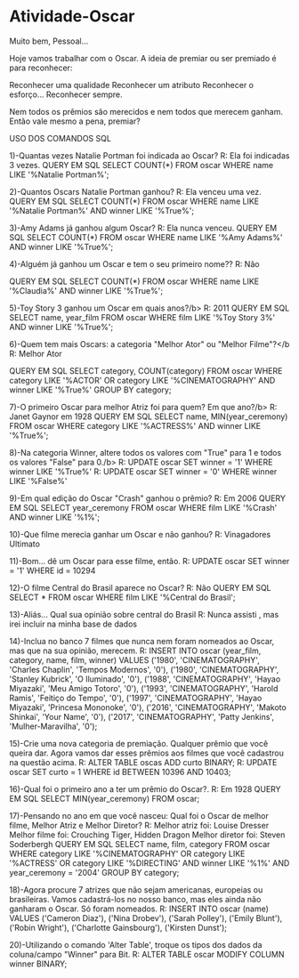 # Atividade-Oscar

Muito bem, Pessoal...

Hoje vamos trabalhar com o Oscar. A ideia de premiar ou ser premiado é para reconhecer:

Reconhecer uma qualidade
Reconhecer um atributo
Reconhecer o esforço...
Reconhecer sempre.

Nem todos os prêmios são merecidos e nem todos que merecem ganham. Então vale mesmo a pena, premiar?

USO DOS COMANDOS SQL

1)-Quantas vezes Natalie Portman foi indicada ao Oscar? R: Ela foi indicadas 3 vezes.
QUERY EM SQL SELECT COUNT(*) FROM oscar WHERE name LIKE '%Natalie Portman%';


2)-Quantos Oscars Natalie Portman ganhou? R: Ela venceu uma vez.
QUERY EM SQL SELECT COUNT(*) FROM oscar WHERE name LIKE '%Natalie Portman%' AND winner LIKE '%True%';


3)-Amy Adams já ganhou algum Oscar?
R: Ela nunca venceu.
QUERY EM SQL SELECT COUNT(*) FROM oscar WHERE name LIKE '%Amy Adams%' AND winner LIKE '%True%';


4)-Alguém já ganhou um Oscar e tem o seu primeiro nome??
R: Não

QUERY EM SQL
SELECT COUNT(*) FROM oscar WHERE name LIKE '%Claudia%' AND winner LIKE '%True%';


5)-Toy Story 3 ganhou um Oscar em quais anos?/b>
R: 2011
QUERY EM SQL
SELECT name, year_film FROM oscar WHERE film LIKE '%Toy Story 3%' AND winner LIKE '%True%';



6)-Quem tem mais Oscars: a categoria "Melhor Ator" ou "Melhor Filme"?</b
R: Melhor Ator

QUERY EM SQL
SELECT category, COUNT(category) FROM oscar WHERE category LIKE '%ACTOR' OR category LIKE '%CINEMATOGRAPHY' AND winner LIKE '%True%' GROUP BY category;



7)-O primeiro Oscar para melhor Atriz foi para quem? Em que ano?/b>
R: Janet Gaynor em 1928
QUERY EM SQL
SELECT name, MIN(year_ceremony) FROM oscar WHERE category LIKE '%ACTRESS%' AND winner LIKE '%True%';



8)-Na categoria Winner, altere todos os valores com "True" para 1 e todos os valores "False" para 0./b>
R: UPDATE  oscar SET winner = '1' WHERE winner LIKE '%True%'
R: UPDATE  oscar SET winner = '0' WHERE winner LIKE '%False%'



9)-Em qual edição do Oscar "Crash" ganhou o prêmio?
R: Em 2006
QUERY EM SQL
SELECT year_ceremony FROM oscar WHERE film LIKE '%Crash' AND winner LIKE '%1%';



10)-Que filme merecia ganhar um Oscar e não ganhou?
R: Vinagadores Ultimato



11)-Bom... dê um Oscar para esse filme, então.
R: UPDATE oscar SET winner = '1' WHERE id = 10294



12)-O filme Central do Brasil aparece no Oscar?
R: Não
QUERY EM SQL
SELECT * FROM oscar WHERE film LIKE '%Central do Brasil';



13)-Aliás... Qual sua opinião sobre central do Brasil
R: Nunca assisti , mas irei incluir na minha base de dados



14)-Inclua no banco 7 filmes que nunca nem foram nomeados ao Oscar, mas que na sua opinião, merecem.
R: INSERT INTO oscar (year_film, category, name, film, winner) VALUES ('1980', 'CINEMATOGRAPHY', 'Charles Chaplin', 'Tempos Modernos', '0'), ('1980', 'CINEMATOGRAPHY', 'Stanley Kubrick', 'O Iluminado', '0'), ('1988', 'CINEMATOGRAPHY', 'Hayao Miyazaki', 'Meu Amigo Totoro', '0'), ('1993', 'CINEMATOGRAPHY', 'Harold Ramis', 'Feitiço do Tempo', '0'), ('1997', 'CINEMATOGRAPHY', 'Hayao Miyazaki', 'Princesa Mononoke', '0'), ('2016', 'CINEMATOGRAPHY', 'Makoto Shinkai', 'Your Name', '0'), ('2017', 'CINEMATOGRAPHY', 'Patty Jenkins', 'Mulher-Maravilha', '0');



15)-Crie uma nova categoria de premiação. Qualquer prêmio que você queira dar. Agora vamos dar esses prêmios aos filmes que você cadastrou na questão acima.
R: ALTER TABLE oscas ADD curto BINARY;
R: UPDATE oscar SET curto = 1 WHERE id BETWEEN 10396 AND 10403;



16)-Qual foi o primeiro ano a ter um prêmio do Oscar?.
R: Em 1928
QUERY EM SQL SELECT MIN(year_ceremony) FROM oscar;



17)-Pensando no ano em que você nasceu: Qual foi o Oscar de melhor filme, Melhor Atriz e Melhor Diretor?
R: Melhor atriz foi: Louise Dresser
Melhor filme foi: Crouching Tiger, Hidden Dragon
Melhor diretor foi: Steven Soderbergh
QUERY EM SQL
SELECT name, film, category FROM oscar WHERE category LIKE '%CINEMATOGRAPHY' OR category LIKE '%ACTRESS' OR category LIKE '%DIRECTING' AND winner LIKE '%1%' AND year_ceremony = '2004' GROUP BY category;



18)-Agora procure 7 atrizes que não sejam americanas, europeias ou brasileiras. Vamos cadastrá-los no nosso banco, mas eles ainda não ganharam o Oscar. Só foram nomeados.
R: INSERT INTO oscar (name) VALUES ('Cameron Diaz'), ('Nina Drobev'), ('Sarah Polley'), ('Emily Blunt'), ('Robin Wright'), ('Charlotte Gainsbourg'), ('Kirsten Dunst');

20)-Utilizando o comando 'Alter Table', troque os tipos dos dados da coluna/campo "Winner" para Bit.
R: ALTER TABLE oscar MODIFY COLUMN winner BINARY;
